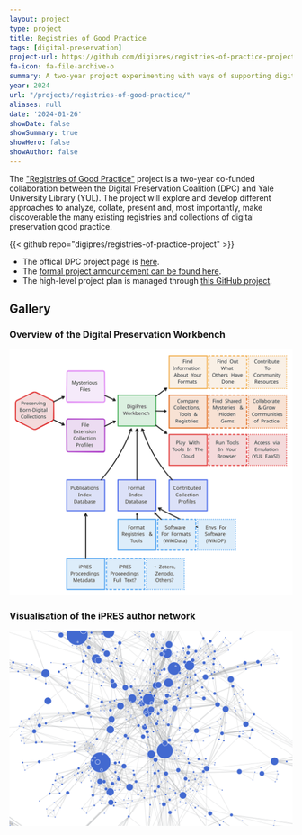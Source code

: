 ```yaml
---
layout: project
type: project
title: Registries of Good Practice
tags: [digital-preservation]
project-url: https://github.com/digipres/registries-of-practice-project#readme
fa-icon: fa-file-archive-o
summary: A two-year project experimenting with ways of supporting digital preservation practices and the information sources we rely on.
year: 2024
url: "/projects/registries-of-good-practice/"
aliases: null
date: '2024-01-26'
showDate: false
showSummary: true
showHero: false
showAuthor: false
---
```


The ["Registries of Good Practice"](https://github.com/digipres/registries-of-practice-project#readme) project is a two-year co-funded collaboration between the Digital Preservation Coalition (DPC) and Yale University Library (YUL). The project will explore and develop different approaches to analyze, collate, present and, most importantly, make discoverable the many existing registries and collections of digital preservation good practice.

{{< github repo="digipres/registries-of-practice-project" >}}

- The offical DPC project page is [here](https://www.dpconline.org/digipres/collaborative-projects/registries-of-good-practice).
- The [formal project announcement can be found here](https://www.dpconline.org/news/registries-of-good-practice). 
- The high-level project plan is managed through [this GitHub project](https://github.com/orgs/digipres/projects/2/views/1).

## Gallery

### Overview of the Digital Preservation Workbench

![Digital Presevation Workbench Overview](./dpw-overview.svg)

### Visualisation of the iPRES author network

![iPRES author network graph](./registries-of-good-practice-featured.png)


